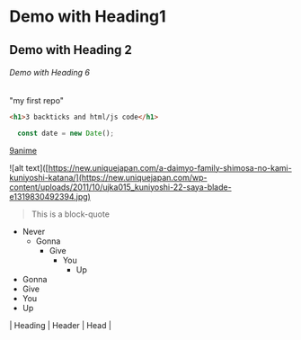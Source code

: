# Demo with Heading1
## Demo with Heading 2
###### Demo with Heading 6

"my first repo"

```html
<h1>3 backticks and html/js code</h1>
```
```Javascript
  const date = new Date();
```

[9anime](https://9anime.to/home)

![alt text]([https://new.uniquejapan.com/a-daimyo-family-shimosa-no-kami-kuniyoshi-katana/](https://new.uniquejapan.com/wp-content/uploads/2011/10/ujka015_kuniyoshi-22-saya-blade-e1319830492394.jpg)

> This is a block-quote

- Never
  - Gonna
    - Give
      - You
        - Up
- Gonna
- Give
- You
- Up





|  Heading  | Header | Head |
